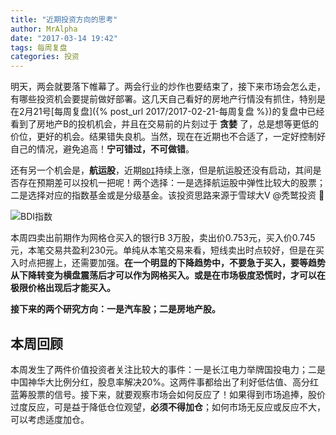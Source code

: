 ```yaml
---
title: "近期投资方向的思考"
author: MrAlpha
date: "2017-03-14 19:42"
tags: 每周复盘
categories: 投资
---
```


明天，两会就要落下帷幕了。两会行业的炒作也要结束了，接下来市场会怎么走，有哪些投资机会要提前做好部署。这几天自己看好的房地产行情没有抓住，特别是在2月21号[每周复盘]({% post_url 2017/2017-02-21-每周复盘 %})的复盘中已经看到了房地产B的投机机会，并且在交易前的片刻过于 **贪婪** 了，总是想等更低的价位，更好的机会。结果错失良机。当然，现在在近期也不合适了，一定好控制好自己的情况，避免追高！**宁可错过，不可做错**。

还有另一个机会是，**航运股**，近期[`BDI`](http://www.cnss.com.cn/exponent/bdi/)持续上涨，但是航运股还没有启动，其间是否存在预期差可以投机一把呢！两个选择：一是选择航运股中弹性比较大的股票；二是选择对应的指数基金或是分级基金。该投资思路来源于雪球大V @秃鹫投资 :santa:

![BDI指数](http://netimages.oss-cn-beijing.aliyuncs.com/2017-03-18_10-48-33.jpg)

本周四卖出前期作为网格仓买入的银行B 3万股，卖出价0.753元，买入价0.745元，本笔交易共盈利230元。单纯从本笔交易来看，短线卖出时点较好，但是在买入时点把握上，还需要加强。**在一个明显的下降趋势中，不要急于买入，要等趋势从下降转变为横盘震荡后才可以作为网格买入。或是在市场极度恐慌时，才可以在极限价格出现后才能买入。**

**接下来的两个研究方向：一是汽车股；二是房地产股。**

## 本周回顾

本周发生了两件价值投资者关注比较大的事件：一是长江电力举牌国投电力；二是中国神华大比例分红，股息率解决20%。这两件事都给出了利好低估值、高分红蓝筹股票的信号。接下来，就要观察市场会如何反应了！如果得到市场追捧，股价过度反应，可是益于降低仓位观望，**必须不得加仓**；如何市场无反应或反应不大，可以考虑适度加仓。
